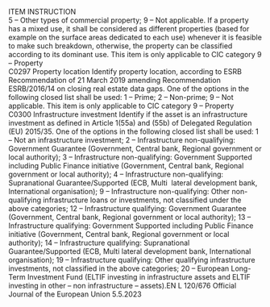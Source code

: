  
ITEM  INSTRUCTION  
5 – Other types of commercial property; 
9 – Not applicable. 
If a property has a mixed use, it shall be considered as different properties (based 
for example on the surface areas dedicated to each use) whenever it is feasible to 
make such breakdown, otherwise, the property can be classified according to its 
dominant use. 
This item is only applicable to CIC category 9 – Property  
C0297  Property location  Identify property location, according to ESRB Recommendation of 21 March 
2019 amending Recommendation ESRB/2016/14 on closing real estate data gaps. 
One of the options in the following closed list shall be used: 
1 – Prime; 
2 – Non-prime; 
9 – Not applicable. 
This item is only applicable to CIC category 9 – Property  
C0300  Infrastructure investment  Identify if the asset is an infrastructure investment as defined in Article 1(55a) 
and (55b) of Delegated Regulation (EU) 2015/35. 
One of the options in the following closed list shall be used: 
1 – Not an infrastructure investment; 
2 – Infrastructure non-qualifying: Government Guarantee (Government, Central 
bank, Regional government or local authority); 
3 – Infrastructure non-qualifying: Government Supported including Public Finance 
initiative (Government, Central bank, Regional government or local authority); 
4 – Infrastructure non-qualifying: Supranational Guarantee/Supported (ECB, Multi ­
lateral development bank, International organisation); 
9 – Infrastructure non-qualifying: Other non-qualifying infrastructure loans or 
investments, not classified under the above categories; 
12 – Infrastructure qualifying: Government Guarantee (Government, Central bank, 
Regional government or local authority); 
13 – Infrastructure qualifying: Government Supported including Public Finance 
initiative (Government, Central bank, Regional government or local authority); 
14 – Infrastructure qualifying: Supranational Guarantee/Supported (ECB, Multi ­
lateral development bank, International organisation); 
19 – Infrastructure qualifying: Other qualifying infrastructure investments, not 
classified in the above categories; 
20 – European Long-Term Investment Fund (ELTIF investing in infrastructure 
assets and ELTIF investing in other – non infrastructure – assets).EN  L 120/676 Official Journal of the European Union 5.5.2023